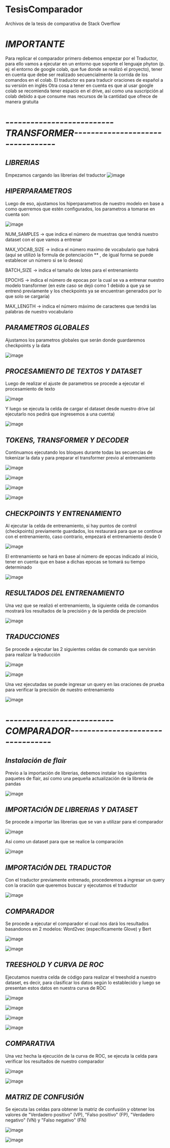 # TesisComparador
Archivos de la tesis de comparativa de Stack Overflow

# *IMPORTANTE*
Para replicar el comparador primero debemos empezar por el Traductor, para ello vamos a ejecutar en un entorno que soporte el lenguaje phyton (p. ej: el entorno de google colab, que fue donde se realizó el proyecto), tener en cuenta que debe ser realizado secuencialmente la corrida de los comandos en el colab.
El traductor es para traducir oraciones de español a su versión en inglés
Otra cosa a tener en cuenta es que al usar google colab se recomienda tener espacio en el drive, así como una suscripción al colab debido a que consume mas recursos de la cantidad que ofrece de manera gratuita

# *--------------------------TRANSFORMER---------------------------------*

## *LIBRERIAS*

Empezamos cargando las librerias del traductor 
![image](https://user-images.githubusercontent.com/107890153/225494549-cfd0d521-14a1-40c2-9a7b-7ada8cb68722.png)

## *HIPERPARAMETROS*

Luego de eso, ajustamos los hiperparametros de nuestro modelo en base a como querremos que estén configurados, los parametros a tomarse en cuenta son:

![image](https://user-images.githubusercontent.com/107890153/225496030-f7d5334c-b0db-4505-8269-285a27a6fe69.png)


NUM_SAMPLES -> que indica el número de muestras que tendrá nuestro dataset con el que vamos a entrenar 

MAX_VOCAB_SIZE -> indica el número maximo de vocabulario que habrá (aquí se utilizó la formula de potenciación ** , de igual forma se puede establecer un número si se lo desea)

BATCH_SIZE -> indica el tamaño de lotes para el entrenamiento

EPOCHS -> indica el número de epocas por la cual se va a entrenar nuestro modelo transformer (en este caso se dejó como 1 debido a que ya se entrenó previamente y los checkpoints ya se encuentran generados por lo que solo se cargaría) 

MAX_LENGTH -> indica el número máximo de caracteres que tendrá las palabras de nuestro vocabulario

## *PARAMETROS GLOBALES*

Ajustamos los parametros globales que serán donde guardaremos checkpoints y la data 

![image](https://user-images.githubusercontent.com/107890153/225497047-15103b08-0430-4ebb-97fc-d39c562da9fb.png)

## *PROCESAMIENTO DE TEXTOS Y DATASET*

Luego de realizar el ajuste de parametros se procede a ejecutar el procesamiento de texto

![image](https://user-images.githubusercontent.com/107890153/225498383-f6e97d38-1499-4c8f-b1af-2388890008d4.png)

Y luego se ejecuta la celda de cargar el dataset desde nuestro drive (al ejecutarlo nos pedirá que ingresemos a una cuenta)

![image](https://user-images.githubusercontent.com/107890153/225498680-60ce96ac-1840-421c-90f8-a5e12366aa04.png)

## *TOKENS, TRANSFORMER Y DECODER*

Continuamos ejecutando los bloques durante todas las secuencias de tokenizar la data y para preparar el transformer previo al entrenamiento

![image](https://user-images.githubusercontent.com/107890153/225499071-cc37bac9-120d-4db4-b6e6-1f31ae7f113e.png)

![image](https://user-images.githubusercontent.com/107890153/225500584-75b42042-7a54-4df7-92cf-4cf10bc8329b.png)

![image](https://user-images.githubusercontent.com/107890153/225500808-13df88ae-aa3b-462f-be1e-1a68231de021.png)

![image](https://user-images.githubusercontent.com/107890153/225500934-3d6ccc8f-7cc9-4288-8e97-e9919dc9804b.png)

## *CHECKPOINTS Y ENTRENAMIENTO*

Al ejecutar la celda de entrenamiento, si hay puntos de control (checkpoints) previamente guardados, los restaurará para que se continue con el entrenamiento, caso contrario, empezará el entrenamiento desde 0

![image](https://user-images.githubusercontent.com/107890153/225501604-49d419ab-235f-469f-86cd-f78208bd1552.png)

El entrenamiento se hará en base al número de epocas indicado al inicio, tener en cuenta que en base a dichas epocas se tomará su tiempo determinado

![image](https://user-images.githubusercontent.com/107890153/225503158-d96e87c3-0af5-4657-a840-7a8980def627.png)

## *RESULTADOS DEL ENTRENAMIENTO*

Una vez que se realizó el entrenamiento, la siguiente celda de comandos mostrará los resultados de la precisión y de la perdida de precisión

![image](https://user-images.githubusercontent.com/107890153/225503451-b9f96fb5-b12e-4c0d-a6ad-47c64504c861.png)

## *TRADUCCIONES*

Se procede a ejecutar las 2 siguientes celdas de comando que servirán para realizar la traducción

![image](https://user-images.githubusercontent.com/107890153/225504581-55214b1f-9b4f-4328-8613-e5e7c35cc35d.png)

![image](https://user-images.githubusercontent.com/107890153/225504133-04060777-f283-47b2-9697-080d912c9ee7.png)

Una vez ejecutadas se puede ingresar un query en las oraciones de prueba para verificar la precisión de nuestro entrenamiento 

![image](https://user-images.githubusercontent.com/107890153/225504888-b642af2e-01d3-4693-94fa-5b6d7f5a3150.png)

# *--------------------------COMPARADOR---------------------------------*

## *Instalación de flair*

Previo a la importación de librerias, debemos instalar los siguientes paquetes de flair, así como una pequeña actualización de la libreria de pandas

![image](https://user-images.githubusercontent.com/107890153/225508552-29fb4270-d6c7-420b-834e-4ace20a2d779.png)

## *IMPORTACIÓN DE LIBRERIAS Y DATASET*

Se procede a importar las librerias que se van a utilizar para el comparador

![image](https://user-images.githubusercontent.com/107890153/225509480-303a45ef-7a8d-46e9-8bc7-1ab06bfbcd48.png)

Así como un dataset para que se realice la comparación

![image](https://user-images.githubusercontent.com/107890153/225509745-5986dbf9-5c91-4859-b77e-531ec741c892.png)

## *IMPORTACIÓN DEL TRADUCTOR*

Con el traductor previamente entrenado, procederemos a ingresar un query con la oración que queremos buscar y ejecutamos el traductor

![image](https://user-images.githubusercontent.com/107890153/225510081-492eee9f-35cd-4028-9b08-4ca833002ed0.png)

## *COMPARADOR*

Se procede a ejecutar el comparador el cual nos dará los resultados basandonos en 2 modelos: Word2vec (específicamente Glove) y Bert

![image](https://user-images.githubusercontent.com/107890153/225513039-d66b8f4c-7ce8-4c54-ae56-ec81fbce934f.png)

![image](https://user-images.githubusercontent.com/107890153/225510688-b92042ac-1df5-4ee1-9b9c-18117d61c888.png)


## *TREESHOLD Y CURVA DE ROC*

Ejecutamos nuestra celda de código para realizar el treeshold a nuestro dataset, es decir, para clasificar los datos según lo establecido y luego se presentan estos datos en nuestra curva de ROC

![image](https://user-images.githubusercontent.com/107890153/225510852-316810d9-4df0-413d-91a8-99c6eb7f1891.png)

![image](https://user-images.githubusercontent.com/107890153/225511082-086c2086-3040-4242-8d92-1ecb60f95ee6.png)

![image](https://user-images.githubusercontent.com/107890153/225511165-3a1aa829-f660-4cdd-abb2-a575d805ef62.png)

![image](https://user-images.githubusercontent.com/107890153/225511231-3ed884f5-c271-4a4b-b423-fc3ce8079c8e.png)

## *COMPARATIVA*

Una vez hecha la ejecución de la curva de ROC, se ejecuta la celda para verificar los resultados de nuestro comparador

![image](https://user-images.githubusercontent.com/107890153/225511453-8cd04954-73b9-465a-a01d-145d71ccb019.png)

![image](https://user-images.githubusercontent.com/107890153/225511556-9b6e0edd-750c-443a-94c1-420c57d08075.png)

## *MATRIZ DE CONFUSIÓN*

Se ejecuta las celdas para obtener la matriz de confusión y obtener los valores de "Verdadero positivo" (VP), "Falso positivo" (FP), "Verdadero negativo" (VN) y "Falso negativo" (FN)

![image](https://user-images.githubusercontent.com/107890153/225511711-a0138d31-2a11-4947-ab7c-42d0a484728f.png)

![image](https://user-images.githubusercontent.com/107890153/225513585-de0d0d10-89ef-4774-9103-2f2243541114.png)


